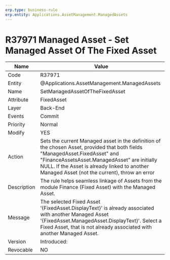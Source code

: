 ```yaml
---
erp.type: business-rule
erp.entity: Applications.AssetManagement.ManagedAssets
---
```


# R37971 Managed Asset - Set Managed Asset Of The Fixed Asset

| Name | Value |
| ---- | ----- |
| Code | R37971 |
| Entity | @Applications.AssetManagement.ManagedAssets |
| Name | SetManagedAssetOfTheFixedAsset |
| Attribute | FixedAsset |
| Layer | Back-End |
| Events | Commit |
| Priority | Normal |
| Modify | YES |
| Action | Sets the current Managed asset in the definition of the chosen Asset, provided that both fields "ManagedAsset.FixedAsset" and "FinanceAssetsAsset.ManagedAsset" are initially NULL. If the Asset is already linked to another Managed Asset (not the current), throw an error|
| Description| The rule helps seamless linkage of Assets from the module Finance (Fixed Asset) with the Managed Asset.|
| Message | The selected Fixed Asset '{FixedAsset.DisplayText}' is already associated with another Managed Asset '{FixedAsset.ManagedAsset.DisplayText}'. Select a Fixed Asset, that is not already associated with another Managed Asset.|
| Version | Introduced:  |
| Revocable | NO |
